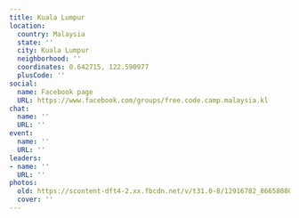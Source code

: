 ```yaml
---
title: Kuala Lumpur
location:
  country: Malaysia
  state: ''
  city: Kuala Lumpur
  neighborhood: ''
  coordinates: 0.642715, 122.590977
  plusCode: ''
social:
  name: Facebook page
  URL: https://www.facebook.com/groups/free.code.camp.malaysia.kl
chat:
  name: ''
  URL: ''
event:
  name: ''
  URL: ''
leaders:
- name: ''
  URL: ''
photos:
  old: https://scontent-dft4-2.xx.fbcdn.net/v/t31.0-8/12916782_866580803446756_3323078058859509180_o.jpg?oh=50f38d28e3673ca80c98dc73dd1b5ef1&oe=594EDDA8
  cover: ''
---
```

